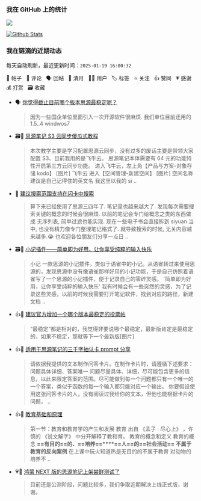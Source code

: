 ### 我在 GitHub 上的统计

<a title="Hits" target="_blank" href="https://github.com/Crowds21/Crowds21"><img src="https://hits.b3log.org/crowds21/crowds21.svg"></a>

[![Github Stats](https://github-readme-stats.vercel.app/api?username=crowds21&theme=tokyonight&show_icons=true)](https://github.com/crowds21)

<!--events start -->

### 我在链滴的近期动态

每天自动刷新，最近更新时间：`2025-01-19 16:00:32`

📝 帖子 &nbsp; 💬 评论 &nbsp; 🗣 回帖 &nbsp; 🌙 清月 &nbsp; 👨‍💻 用户 &nbsp; 🏷️ 标签 &nbsp; ⭐️ 关注 &nbsp; 👍 赞同 &nbsp; 💗 感谢 &nbsp; 💰 打赏 &nbsp; 🗃 收藏

* 🗣 [你觉得截止目前哪个版本思源最稳定呢？](https://ld246.com/article/1736736939761/comment/1736747475537#comments)

  > 因为一些国企单位里面引入一次开源软件很麻烦. 我们单位目前还用的 1.5..4 windwos7
* 🗃📝 [思源笔记 S3 云同步傻瓜式教程](https://ld246.com/article/1736950710653)

  > 本次教学主要是学习配置思源云同步，没有过多的废话主要是带领大家配置 S3、目前我用的是飞牛云。 思源笔记本体需要有 64 元的功能特性开启第三方云同步功能。 进入飞牛云，左上角【产品与方案-对象存储 kodo】 [图片] 飞牛云 进入【空间管理-新建空间】 [图片] 空间名称建议是自己记得住的英文名 我这里以我的 si ..
* 📝 [建议搜索范围支持在闪卡中搜索](https://ld246.com/article/1736991789027)

  > 算下来已经使用了思源三四年了. 笔记量也越来越大了. 发现每次需要搜索关键的概念的时候会很麻烦. 以前的笔记会专门给概念之类的东西做成 无序列表, 简单过滤也能实现. 现在一些电子书会直接拆到 siyuan 当中, 也没有精力像专门整理笔记格式了. 就导致搜索的时候, 无关内容越来越多.😭 也欢迎各位朋友们分享一点日 ..
* 🗃📝 [小记插件——简单即为好用，让你享受纯粹的输入快乐](https://ld246.com/article/1735837693913)

  > 小记 一款思源的小记插件，类似于语雀中的小记。从语雀转过来使用思源的，发现思源中没有像语雀那样好用的小记功能，于是自己仿照着语雀写了一个思源的小记插件，便于记录自己的零碎灵感。 '简单即为好用，让你享受纯粹的输入快乐' 我有时候会有一些突然的灵感，为了记录这些灵感，以前的时候我需要打开笔记软件，找到对应的路径，新建文档 ..
* 👍💬 [建议官方增加一个哪个版本最稳定的投票帖](https://ld246.com/article/1736045354829/comment/1736051256439#comments)

  > “最稳定”都是相对的，我觉得非要说哪个最稳定，最新版肯定是最稳定的，如果不稳定，那就等下一个最新版[图片]
* 👍📝 [适用于思源笔记的三千字抽认卡 prompt 分享](https://ld246.com/article/1736087718553)

  > 请依据我提供的文本制作问答卡片。在制作卡片时，请遵循下述要求： 问题具体详细、答案唯一 问题尽量具体、详细，尽可能包含更多的信息，以此来限定答案的范围。尽可能做到每一个问题都只有一个唯一的一个答案，类似于函数的每一个输入都只能对应一个输出。 你要假设使用这张问答卡片的人，没有阅读过我给你的文本，但他也能根据卡片的问题， ..
* 👍📝 [教育基础和原理](https://ld246.com/article/1736156297873)

  > 第一节：教育和教育学的产生和发展 教育 出自 《孟子 · 尽心上》 ，许慎的 《说文解字》 中分开解释了教和育。 教育的概念和定义 教育的概念 **==有目的==**的、**==培养==****==人==**的==**社会活动**== 不属于教育的**反向案例** 在上课中玩火知道热是无目的的不属于教育 对动物的培养不 ..
* 💗💬 [鸿蒙 NEXT 版的思源笔记上架尝鲜测试了](https://ld246.com/article/1733151081951/comment/1733153442601#comments)

  > 目前还是公测阶段，问题比较多，我们争取近期解决上线正式版，谢谢。


<!--events end -->
